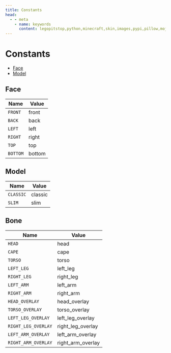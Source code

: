 ```yaml
---
title: Constants
head:
  - - meta
    - name: keywords
      content: legopitstop,python,minecraft,skin,images,pypi,pillow,mojang,pythonpackage
---
```


# Constants

- [Face](#face)
- [Model](#model)

## Face

| Name     | Value  |
| -------- | ------ |
| `FRONT`  | front  |
| `BACK`   | back   |
| `LEFT`   | left   |
| `RIGHT`  | right  |
| `TOP`    | top    |
| `BOTTOM` | bottom |

## Model

| Name      | Value   |
| --------- | ------- |
| `CLASSIC` | classic |
| `SLIM`    | slim    |

## Bone

| Name                | Value             |
| ------------------- | ----------------- |
| `HEAD`              | head              |
| `CAPE`              | cape              |
| `TORSO`             | torso             |
| `LEFT_LEG`          | left_leg          |
| `RIGHT_LEG`         | right_leg         |
| `LEFT_ARM`          | left_arm          |
| `RIGHT_ARM`         | right_arm         |
| `HEAD_OVERLAY`      | head_overlay      |
| `TORSO_OVERLAY`     | torso_overlay     |
| `LEFT_LEG_OVERLAY`  | left_leg_overlay  |
| `RIGHT_LEG_OVERLAY` | right_leg_overlay |
| `LEFT_ARM_OVERLAY`  | left_arm_overlay  |
| `RIGHT_ARM_OVERLAY` | right_arm_overlay |
